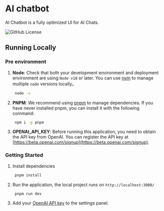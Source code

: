 # AI chatbot

AI Chatbot is a fully optimized UI for AI Chats.

![GitHub License](https://img.shields.io/github/license/y0geshx/AI-Chatbot?logo=github)


## Running Locally

### Pre environment
1. **Node**: Check that both your development environment and deployment environment are using `Node v18` or later. You can use [nvm](https://github.com/nvm-sh/nvm) to manage multiple `node` versions locally。

   ```bash
    node -v
   ```
2. **PNPM**: We recommend using [pnpm](https://pnpm.io/) to manage dependencies. If you have never installed pnpm, you can install it with the following command:

   ```bash
    npm i -g pnpm
   ```
3. **OPENAI_API_KEY**: Before running this application, you need to obtain the API key from OpenAI. You can register the API key at [https://beta.openai.com/signup](https://beta.openai.com/signup).

### Getting Started

1. Install dependencies

   ```bash
    pnpm install
   ```
2. Run the application, the local project runs on `http://localhost:3000/`

   ```bash
    pnpm run dev
   ```
3. Add your [OpenAI API key](https://platform.openai.com/account/api-keys) to the settings panel.